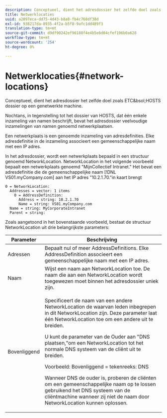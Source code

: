 ```yaml
---
description: Conceptueel, dient het adresdossier het zelfde doel zoals ETC&bsol;HOSTS dossier op een genetwerkte machine.
title: Netwerklocaties
uuid: a2097eca-dd75-4d43-b8a8-fb4c768df38d
exl-id: 938217da-8935-4f2a-b5f8-9afc1dd489f3
translation-type: tm+mt
source-git-commit: d9df90242ef96188f4e4b5e6d04cfef196b0a628
workflow-type: tm+mt
source-wordcount: '254'
ht-degree: 0%

---
```


# Netwerklocaties{#network-locations}

Conceptueel, dient het adresdossier het zelfde doel zoals ETC&amp;bsol;HOSTS dossier op een genetwerkte machine.

Nochtans, in tegenstelling tot het dossier van HOSTS, dat één enkele inzameling van namen beschrijft, bevat het adresdossier veelvoudige inzamelingen van namen genoemd netwerkplaatsen.

Een netwerkplaats is een genoemde inzameling van adresdefinities. Elke adresdefinitie in de inzameling associeert een gemeenschappelijke naam met een IP adres.

In het adresdossier, wordt een netwerkplaats bepaald in een structuur genoemd NetworkLocation. NetworkLocation in het volgende voorbeeld bepaalt een netwerkplaats genoemd &quot;MijnCollectief Intranet.&quot; Het bevat een adresdefinitie die de gemeenschappelijke naam [!DNL VS01.myCompany.com] aan het IP adres &quot;10.2.1.70.&quot;in kaart brengt

```
0 = NetworkLocation: 
  Addresses = vector: 1 items
    0 = AddressDefinition: 
      Address = string: 10.2.1.70
      Name = string: VS01.myCompany.com
  Name = string: MyCorporateIntranet
  Parent = string: 
```

Zoals aangetoond in het bovenstaande voorbeeld, bestaat de structuur NetworkLocation uit drie belangrijkste parameters:

<table id="table_9142A0EFA15E4C37975E7ACE234F6FDD"> 
 <thead> 
  <tr> 
   <th colname="col1" class="entry"> Parameter </th> 
   <th colname="col2" class="entry"> Beschrijving </th> 
  </tr> 
 </thead>
 <tbody> 
  <tr> 
   <td colname="col1"> Adressen </td> 
   <td colname="col2"> Bepaalt nul of meer AddressDefinitions. Elke AddressDefinition associeert een gemeenschappelijke naam met een IP adres. </td> 
  </tr> 
  <tr> 
   <td colname="col1"> Naam </td> 
   <td colname="col2"> Wijst een naam aan NetworkLocation toe. De naam die aan een NetworkLocation wordt toegewezen moet binnen het adresdossier uniek zijn. </td> 
  </tr> 
  <tr> 
   <td colname="col1"> Bovenliggend </td> 
   <td colname="col2"> <p>Specificeert de naam van een andere NetworkLocation de waarvan leden inbegrepen in dit NetworkLocation zijn. Deze parameter laat één NetworkLocation toe om een andere uit te breiden. </p> <p>U kunt de parameter van de Ouder aan "DNS plaatsen,"om een NetworkLocation tot het normale DNS systeem van de cliënt uit te breiden. </p> <p>Voorbeeld: Bovenliggend = tekenreeks: DNS </p> <p>Wanneer DNS de ouder is, proberen de cliënten om een gemeenschappelijke naam op te lossen gebruikend het DNS systeem van de cliëntmachine wanneer zij niet de naam door NetworkLocation kunnen oplossen. </p> </td> 
  </tr> 
 </tbody> 
</table>
